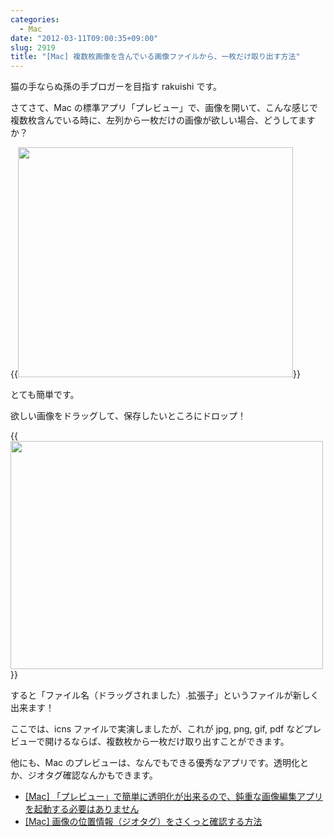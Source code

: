```yaml
---
categories:
  - Mac
date: "2012-03-11T09:00:35+09:00"
slug: 2919
title: "[Mac] 複数枚画像を含んでいる画像ファイルから、一枚だけ取り出す方法"
---
```


猫の手ならぬ孫の手ブロガーを目指す rakuishi です。

さてさて、Mac の標準アプリ「プレビュー」で、画像を開いて、こんな感じで複数枚含んでいる時に、左列から一枚だけの画像が欲しい場合、どうしてますか？

{{<img alt="" src="/images/2012/03/2919_1.png" width="440" height="368">}}

とても簡単です。

欲しい画像をドラッグして、保存したいところにドロップ！

{{<img alt="" src="/images/2012/03/2919_2.png" width="500" height="365">}}

すると「ファイル名（ドラッグされました）.拡張子」というファイルが新しく出来ます！

ここでは、icns ファイルで実演しましたが、これが jpg, png, gif, pdf などプレビューで開けるならば、複数枚から一枚だけ取り出すことができます。

他にも、Mac のプレビューは、なんでもできる優秀なアプリです。透明化とか、ジオタグ確認なんかもできます。

- [[Mac] 「プレビュー」で簡単に透明化が出来るので、鈍重な画像編集アプリを起動する必要はありません](http://rakuishi.com/archives/1945/)
- [[Mac] 画像の位置情報（ジオタグ）をさくっと確認する方法](http://rakuishi.com/archives/2104/)
